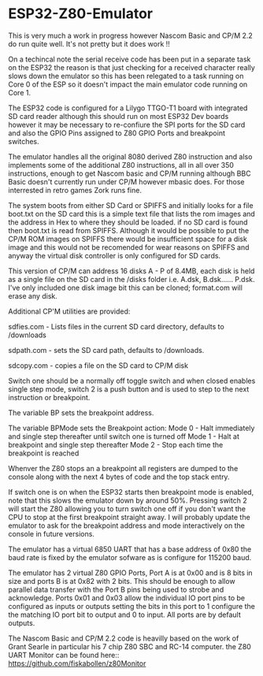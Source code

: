 # ESP32-Z80-Emulator

This is very much a work in progress however Nascom Basic and CP/M 2.2 do run quite well.
It's not pretty but it does work !!

On a techincal note the serial receive code has been put in a separate task on the ESP32 the reason is that just checking for a received character really slows down the emulator so this has been relegated to a task running on Core 0 of the ESP so it doesn't impact the main emulator code running on Core 1.

The ESP32 code is configured for a Lilygo TTGO-T1 board with integrated SD card reader although this should run on most ESP32 Dev boards however it may be necessary to re-confiure the SPI ports for the SD card and also the GPIO Pins assigned to Z80 GPIO Ports and breakpoint switches.

The emulator handles all the original 8080 derived Z80 instruction and also implements some of the additional Z80 instructions, all in all over 350 instructions, enough to get Nascom basic and CP/M running although BBC Basic doesn't currently run under CP/M however mbasic does. For those interrested in retro games Zork runs fine.

The system boots from either SD Card or SPIFFS and initially looks for a file boot.txt on the SD card this is a simple text file that lists the rom images and the address in Hex to where they should be loaded. if no SD card is found then boot.txt is read from SPIFFS. Although it would be possible to put the CP/M ROM images on SPIFFS there would be insufficient space for a disk image and this would not be recomended for wear reasons on SPIFFS and anyway the virtual disk controller is only configured for SD cards.

This version of CP/M can address 16 disks A - P of 8.4MB, each disk is held as a single file on the SD card in the /disks folder i.e. A.dsk, B.dsk...... P.dsk.
I've only included one disk image bit this can be cloned; format.com will erase any disk.


Additional CP'M utilities are provided:

sdfies.com  - Lists files in the current SD card directory, defaults to /downloads

sdpath.com - sets the SD card path, defaults to /downloads.

sdcopy.com - copies a file on the SD card to CP/M disk


Switch one should be a normally off toggle switch and when closed enables single step mode, switch 2 is a push button and is used to step to the next instruction or breakpoint.

The variable BP sets the breakpoint address.

The variable BPMode sets the Breakpoint action:
Mode 0 - Halt immediately and single step thereafter until switch one is turned off
Mode 1 - Halt at breakpoint and single step thereafter
Mode 2 - Stop each time the breakpoint is reached

Whenver the Z80 stops an a breakpoint all registers are dumped to the console along with the next 4 bytes of code and the top stack entry.

If switch one is on when the ESP32 starts then breakpoint mode is enabled, note that this slows the emulator down by around 50%. Pressing switch 2 will start the Z80 allowing you to turn switch one off if you don't want the CPU to stop at the first breakpoint straight away.
I will probably update the emulator to ask for the breakpoint address and mode interactively on the console in future versions.

The emulator has a virtual 6850 UART that has a base address of 0x80 the baud rate is fixed by the emulator sofware as is configure for 115200 baud.

The emulator has 2 virtual Z80 GPIO Ports, Port A is at 0x00 and is 8 bits in size and ports B is at 0x82 with 2 bits. This should be enough to allow parallel data transfer with the Port B pins being used to strobe and acknowledge.
Ports 0x01 and 0x03 allow the individual IO port pins to be configured as inputs or outputs setting the bits in this port to 1 configure the the matching IO port bit to output and 0 to input. All ports are by default outputs.

The Nascom Basic and CP/M 2.2 code is heavilly based on the work of Grant Searle in particular his 7 chip Z80 SBC and RC-14 computer. the Z80 UART Monitor can be found here:: https://github.com/fiskabollen/z80Monitor





